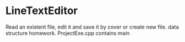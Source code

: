 # LineTextEditor
 Read an existent file, edit it and save it by cover or create new file. data structure homework.
ProjectExe.cpp contains main
